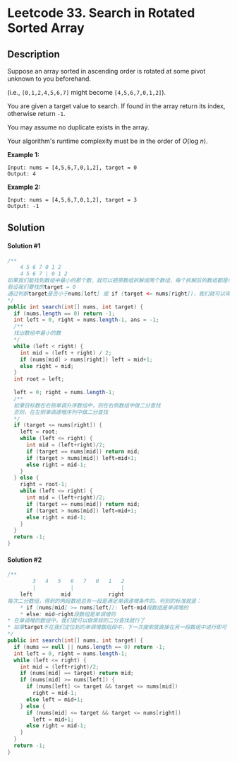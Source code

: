 # Leetcode 33. Search in Rotated Sorted Array

## Description

Suppose an array sorted in ascending order is rotated at some pivot unknown to you beforehand.

(i.e., `[0,1,2,4,5,6,7]` might become `[4,5,6,7,0,1,2]`).

You are given a target value to search. If found in the array return its index, otherwise return `-1`.

You may assume no duplicate exists in the array.

Your algorithm's runtime complexity must be in the order of *O*(log *n*).

**Example 1:**

```
Input: nums = [4,5,6,7,0,1,2], target = 0
Output: 4
```

**Example 2:**

```
Input: nums = [4,5,6,7,0,1,2], target = 3
Output: -1
```

## Solution

#### Solution #1

```java
/**
    4 5 6 7 0 1 2
    4 5 6 7 | 0 1 2
如果我们能找到数组中最小的那个数，就可以把原数组拆解成两个数组，每个拆解后的数组都是单调递增的
假设我们要找的target = 0
通过判断target是否小于nums[left] 或 if (target <= nums[right])，我们就可以得知我们需要在哪一个数组中继续查找
*/
public int search(int[] nums, int target) {
  if (nums.length == 0) return -1;
  int left = 0, right = nums.length-1, ans = -1;
  /**
  找出数组中最小的数
  */
  while (left < right) {
    int mid = (left + right) / 2;
    if (nums[mid] > nums[right]) left = mid+1;
    else right = mid;
  }
  int root = left;
  
  left = 0; right = nums.length-1;
  /**
  如果目标数在右侧单调升序数组中，则在右侧数组中做二分查找
  否则，在左侧单调递增序列中做二分查找
  */
  if (target <= nums[right]) {
    left = root;
    while (left <= right) {
      int mid = (left+right)/2;
      if (target == nums[mid]) return mid;
      if (target > nums[mid]) left=mid+1;
      else right = mid-1;
    }
  } else {
    right = root-1;
    while (left <= right) {
      int mid = (left+right)/2;
      if (target == nums[mid]) return mid;
      if (target > nums[mid]) left=mid+1;
      else right = mid-1;
    }
  }
  return -1;
}
```

#### Solution #2

```java
/**
		3   4   5   6   7   0   1   2
		|           |               |
	left         mid            right
每次二分数组，得到的两段数组总有一段是满足单调递增条件的。判别的标准就是：
	* if (nums[mid] >= nums[left]): left~mid段数组是单调增的
	* else: mid~right段数组是单调增的
* 在单调增的数组中，我们就可以做常规的二分查找就行了
* 如果target不在我们定位到的单调增数组段中，下一次搜索就直接在另一段数组中进行即可
*/
public int search(int[] nums, int target) {
  if (nums == null || nums.length == 0) return -1;
  int left = 0, right = nums.length-1;
  while (left <= right) {
    int mid = (left+right)/2;
    if (nums[mid] == target) return mid;
    if (nums[mid] >= nums[left]) {
      if (nums[left] <= target && target <= nums[mid])
        right = mid-1;
      else left = mid+1;
    } else {
      if (nums[mid] <= target && target <= nums[right]) 
        left = mid+1;
      else right = mid-1;
    }
  }
  return -1;
}
```


